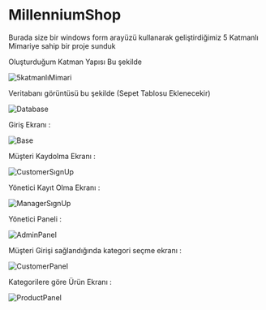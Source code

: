 # MillenniumShop
Burada size bir windows form arayüzü kullanarak geliştirdiğimiz 5 Katmanlı Mimariye sahip bir proje sunduk


Oluşturduğum Katman Yapısı Bu şekilde


![5katmanlıMimari](https://user-images.githubusercontent.com/74687192/107368044-1bbd8580-6af1-11eb-8c23-42efcbd4d4bc.PNG)


Veritabanı görüntüsü bu şekilde (Sepet Tablosu Eklenecekir)

![Database](https://user-images.githubusercontent.com/74687192/107368076-2546ed80-6af1-11eb-89f5-a5ff77c15d4d.PNG)

Giriş Ekranı : 

![Base](https://user-images.githubusercontent.com/74687192/107367988-0b0d0f80-6af1-11eb-961b-23ccab167c4e.PNG)


Müşteri Kaydolma Ekranı :

![CustomerSıgnUp](https://user-images.githubusercontent.com/74687192/107367997-0cd6d300-6af1-11eb-8662-e570a1bbb4dd.PNG)

Yönetici Kayıt Olma Ekranı :

![ManagerSıgnUp](https://user-images.githubusercontent.com/74687192/107368002-0d6f6980-6af1-11eb-8817-2648958aa65f.PNG)

Yönetici Paneli :

![AdminPanel](https://user-images.githubusercontent.com/74687192/107368010-1102f080-6af1-11eb-8c71-e365255d0c1a.PNG)

Müşteri Girişi sağlandığında kategori seçme ekranı : 

![CustomerPanel](https://user-images.githubusercontent.com/74687192/107368026-16603b00-6af1-11eb-9e51-1f4c456a0bb9.PNG)

Kategorilere göre Ürün Ekranı  : 

![ProductPanel](https://user-images.githubusercontent.com/74687192/107368031-17916800-6af1-11eb-8492-66b2f0700f19.PNG)


